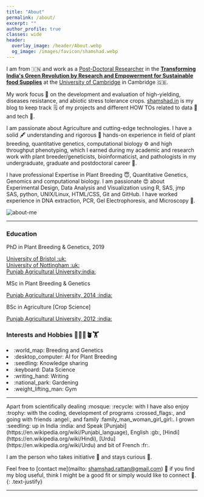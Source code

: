 ```yaml
---
title: "About"
permalink: /about/
excerpt: ""
author_profile: true
classes: wide
header:
  overlay_image: /header/About.webp
  og_image: /images/favicon/shamshad.webp
---
```


I am from :india: and work as a [Post-Doctoral Researcher](https://tigr2ess.globalfood.cam.ac.uk/staff/dr-mohammad-shamshad) in the **[Transforming India's Green Revolution by Research and Empowerment for Sustainable food Supplies](https://tigr2ess.globalfood.cam.ac.uk/fps/FP3)** at the [University of Cambridge](https://tigr2ess.globalfood.cam.ac.uk/staff/dr-mohammad-shamshad) in Cambridge :uk:.

My work focus :dart: on the development and evaluation of high-yielding, diseases resistance, and abiotic stress tolerance crops. [shamshad.in](https://www.shamshad.in) is my blog to keep track :spiral_notepad: of my projects and different HOW TOs related to data :microscope: and tech :satellite:.

I am passionate about Agriculture and cutting-edge technologies. I have a solid :fountain_pen: understanding and rigorous :pushpin: hands-on experience in field of plant breeding, quantitative genetics, computational biology :gear: and high throughput phenotyping, which I earned during my academic and research work with plant breeder/geneticists, bioinformaticist, and pathologists in my undergraduate, graduate and postdoctoral career :hear_no_evil:.

I have professional Expertise in Plant Breeding :innocent:, Quantitative Genetics, Genomics and computational biology. I am passionate :heart_eyes: about Experimental Design, Data Analysis and Visualization using R, SAS, jmp SAS, python, UNIX/Linux, HTML/CSS, Git and GitHub. I have worked experience in DNA extraction, PCR, Gel Electrophoresis, and Microscopy :microscope:.

<img id="about-me" src="/images/Shamshad_Rattan.webp" loading='lazy' alt="about-me">

<hr>
<div class="edu">
<div class="container-item">
<h3>Education <i class="fa-solid fa-school"></i></h3>
<span class="fa-solid fa-graduation-cap"> PhD in Plant Breeding & Genetics, 2019 </span><br> 
<p><a href="https://www.bristol.ac.uk/life-sciences/">University of Bristol :uk:</a><br> 
<a href="https://www.nottingham.ac.uk/biosciences/">University of Nottingham :uk: </a><br>
<a href="https://www.pau.edu/">Punjab Agricultural University:india:</a></p>
<span class="fa-solid fa-graduation-cap"> MSc in Plant Breeding & Genetics</span>
<p><a href="https://www.pau.edu/">Punjab Agricultural University, 2014 :india:</a></p>
<span class="fa-solid fa-graduation-cap"> BSc in  Agriculture [Crop Science]</span> 
<p><a href="https://www.pau.edu/">Punjab Agricultural University, 2012 :india:</a></p>
  </div>
<div class="container-item"><h3>Interests and Hobbies 👨‍💻📝🪴🏋️</h3>
<div id="int">
<li>:world_map: Breeding and Genetics<br></li>
<li>:desktop_computer: AI for Plant Breeding<br></li>                  
<li>:seedling: Knowledge sharing<br></li>
<li>:keyboard: Data Science<br></li>
<li>:writing_hand: Writing<br></li>
<li>:national_park: Gardening<br></li>
<li>:weight_lifting_man: Gym<br></li>
</div>
 </div>
</div>
<hr>
Apart from scientifically dealing :mosque: :recycle: with I have also enjoy :trophy: with the coding, development of programs :crossed_flags:, and going with friends :angel:, and family :family_man_woman_girl_girl:. I grown :seedling: up in India :india: and Speak [Punjabi](https://en.wikipedia.org/wiki/Punjabi_language), English :gb:, [Hindi](https://en.wikipedia.org/wiki/Hindi), [Urdu](https://en.wikipedia.org/wiki/Urdu) and bit of French :fr:.

I am the person who takes initiative :baby_bottle: and stays curious :eagle:.

Feel free to [contact me](mailto: shamshad.rattan@gmail.com) :envelope_with_arrow: if you find my blog useful, think I might be a good fit or simply would like to connect :medal_sports:.
{: .text-justify}

<hr>
